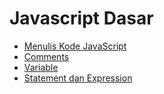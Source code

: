# Javascript Dasar

- [Menulis Kode JavaScript](./Menulis%20Kode%20JavaScript%20Pertama/)
- [Comments](./Comments/)
- [Variable](./variable/)
- [Statement dan Expression](./expression%20dan%20statement/)